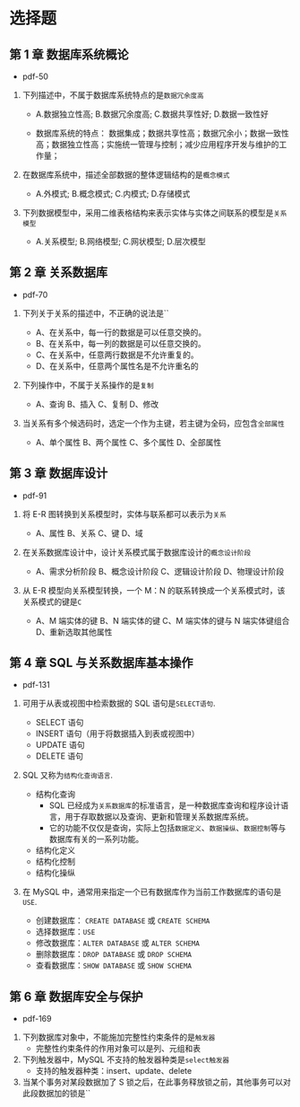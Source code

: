 # 选择题

## 第 1 章 数据库系统概论

- pdf-50

1. 下列描述中，不属于数据库系统特点的是`数据冗余度高`

   - A.数据独立性高; B.数据冗余度高; C.数据共享性好; D.数据一致性好

   - 数据库系统的特点： 数据集成；数据共享性高；数据冗余小；数据一致性高；数据独立性高；实施统一管理与控制；减少应用程序开发与维护的工作量；

2. 在数据库系统中，描述全部数据的整体逻辑结构的是`概念模式`

   - A.外模式; B.概念模式; C.内模式; D.存储模式

3. 下列数据模型中，采用二维表格结构来表示实体与实体之间联系的模型是`关系模型`

   - A.关系模型; B.网络模型; C.网状模型; D.层次模型

## 第 2 章 关系数据库

- pdf-70

1. 下列关于关系的描述中，不正确的说法是``

   - A、在关系中，每一行的数据是可以任意交换的。
   - B、在关系中，每一列的数据是可以任意交换的。
   - C、在关系中，任意两行数据是不允许重复的。
   - D、在关系中，任意两个属性名是不允许重名的

2. 下列操作中，不属于关系操作的是`复制`

   - A、查询 B、插入 C、复制 D、修改

3. 当关系有多个候选码时，选定一个作为主键，若主键为全码，应包含`全部属性`

   - A、单个属性 B、两个属性 C、多个属性 D、全部属性

## 第 3 章 数据库设计

- pdf-91

1. 将 E-R 图转换到关系模型时，实体与联系都可以表示为`关系`

   - A、属性 B、关系 C、键 D、域

2. 在关系数据库设计中，设计关系模式属于数据库设计的`概念设计阶段`

   - A、需求分析阶段 B、概念设计阶段 C、逻辑设计阶段 D、物理设计阶段

3. 从 E-R 模型向关系模型转换，一个 M：N 的联系转换成一个关系模式时，该关系模式的键是`C`

   - A、M 端实体的键 B、N 端实体的键 C、M 端实体的键与 N 端实体键组合 D、重新选取其他属性

## 第 4 章 SQL 与关系数据库基本操作

- pdf-131

1. 可用于从表或视图中检索数据的 SQL 语句是`SELECT语句`.

   - SELECT 语句
   - INSERT 语句（用于将数据插入到表或视图中）
   - UPDATE 语句
   - DELETE 语句

2. SQL 又称为`结构化查询语言`.

   - 结构化查询
     - SQL 已经成为`关系数据库`的标准语言，是一种数据库查询和程序设计语言，用于存取数据以及查询、更新和管理关系数据库系统。
     - 它的功能不仅仅是查询，实际上包括`数据定义`、`数据操纵`、`数据控制`等与数据库有关的一系列功能。
   - 结构化定义
   - 结构化控制
   - 结构化操纵

3. 在 MySQL 中，通常用来指定一个已有数据库作为当前工作数据库的语句是`USE`.
   - 创建数据库： `CREATE DATABASE` 或 `CREATE SCHEMA`
   - 选择数据库：`USE`
   - 修改数据库：`ALTER DATABASE` 或 `ALTER SCHEMA`
   - 删除数据库：`DROP DATABASE` 或 `DROP SCHEMA`
   - 查看数据库：`SHOW DATABASE` 或 `SHOW SCHEMA`

## 第 6 章 数据库安全与保护

- pdf-169

1. 下列数据库对象中，不能施加完整性约束条件的是`触发器`
   - 完整性约束条件的作用对象可以是列、元组和表
2. 下列触发器中，MySQL 不支持的触发器种类是`select触发器`
   - 支持的触发器种类：insert、update、delete
3. 当某个事务对某段数据加了 S 锁之后，在此事务释放锁之前，其他事务可以对此段数据加的锁是``
